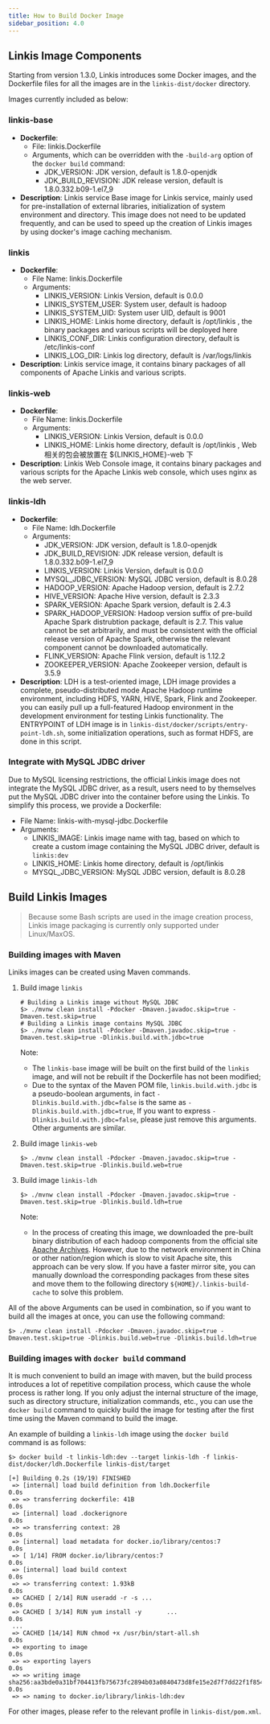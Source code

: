 ```yaml
---
title: How to Build Docker Image
sidebar_position: 4.0
---
```


## Linkis Image Components

Starting from version 1.3.0, Linkis introduces some Docker images, and the Dockerfile files for all the images are in the `linkis-dist/docker` directory.

Images currently included as below:

### linkis-base
  
  - __Dockerfile__: 
    - File: linkis.Dockerfile
    - Arguments, which can be overridden with the `-build-arg` option of the `docker build` command: 
      * JDK_VERSION: JDK version, default is 1.8.0-openjdk
      * JDK_BUILD_REVISION: JDK release version, default is 1.8.0.332.b09-1.el7_9
  - __Description__: Linkis service Base image for Linkis service, mainly used for pre-installation of external libraries, initialization of system environment and directory. This image does not need to be updated frequently, and can be used to speed up the creation of Linkis images by using docker's image caching mechanism.

### linkis
  - __Dockerfile__: 
    - File Name: linkis.Dockerfile
    - Arguments:
      * LINKIS_VERSION: Linkis Version, default is 0.0.0
      * LINKIS_SYSTEM_USER: System user, default is hadoop 
      * LINKIS_SYSTEM_UID: System user UID, default is 9001
      * LINKIS_HOME: Linkis home directory, default is /opt/linkis , the binary packages and various scripts will be deployed here
      * LINKIS_CONF_DIR: Linkis configuration directory, default is /etc/linkis-conf
      * LINKIS_LOG_DIR: Linkis log directory, default is /var/logs/linkis
  - __Description__: Linkis service image, it contains binary packages of all components of Apache Linkis and various scripts.

### linkis-web
  - __Dockerfile__: 
    - File Name: linkis.Dockerfile
    - Arguments:
      * LINKIS_VERSION: Linkis Version, default is 0.0.0
      * LINKIS_HOME: Linkis home directory, default is /opt/linkis , Web 相关的包会被放置在 ${LINKIS_HOME}-web 下 
  - __Description__: Linkis Web Console image, it contains binary packages and various scripts for the Apache Linkis web console, which uses nginx as the web server. 

### linkis-ldh
  - __Dockerfile__: 
    - File Name: ldh.Dockerfile
    - Arguments:
      * JDK_VERSION: JDK version, default is 1.8.0-openjdk
      * JDK_BUILD_REVISION: JDK release version, default is 1.8.0.332.b09-1.el7_9
      * LINKIS_VERSION: Linkis Version, default is 0.0.0
      * MYSQL_JDBC_VERSION: MySQL JDBC version, default is 8.0.28
      * HADOOP_VERSION: Apache Hadoop version, default is 2.7.2
      * HIVE_VERSION: Apache Hive version, default is 2.3.3
      * SPARK_VERSION:  Apache Spark version, default is 2.4.3
      * SPARK_HADOOP_VERSION:  Hadoop version suffix of pre-build Apache Spark distrubtion package, default is 2.7. This value cannot be set arbitrarily, and must be consistent with the official release version of Apache Spark, otherwise the relevant component cannot be downloaded automatically.  
      * FLINK_VERSION:  Apache Flink version, default is 1.12.2
      * ZOOKEEPER_VERSION:  Apache Zookeeper version, default is 3.5.9
  - __Description__: LDH is a test-oriented image, LDH image provides a complete, pseudo-distributed mode Apache Hadoop runtime environment, including HDFS, YARN, HIVE, Spark, Flink and Zookeeper. you can easily pull up a full-featured Hadoop environment in the development environment for testing Linkis functionality. The ENTRYPOINT of LDH image is in `linkis-dist/docker/scripts/entry-point-ldh.sh`, some initialization operations, such as format HDFS, are done in this script. 

### Integrate with MySQL JDBC driver

Due to MySQL licensing restrictions, the official Linkis image does not integrate the MySQL JDBC driver, as a result, users need to  by themselves put the MySQL JDBC driver into the container before using the Linkis. To simplify this process, we provide a Dockerfile:

- File Name: linkis-with-mysql-jdbc.Dockerfile
- Arguments:
  * LINKIS_IMAGE: Linkis image name with tag, based on which to create a custom image containing the MySQL JDBC driver, default is `linkis:dev`
  * LINKIS_HOME: Linkis home directory, default is /opt/linkis
  * MYSQL_JDBC_VERSION: MySQL JDBC version, default is 8.0.28

## Build Linkis Images

> Because some Bash scripts are used in the image creation process, Linkis image packaging is currently only supported under Linux/MaxOS. 

### Building images with Maven

Liniks images can be created using Maven commands. 

1. Build image `linkis` 

    ``` shell
    # Building a Linkis image without MySQL JDBC
    $> ./mvnw clean install -Pdocker -Dmaven.javadoc.skip=true -Dmaven.test.skip=true
    # Building a Linkis image contains MySQL JDBC
    $> ./mvnw clean install -Pdocker -Dmaven.javadoc.skip=true -Dmaven.test.skip=true -Dlinkis.build.with.jdbc=true
    ```
    Note: 
    * The `linkis-base` image will be built on the first build of the `linkis` image, and will not be rebuilt if the Dockerfile has not been modified;
    * Due to the syntax of the Maven POM file, `linkis.build.with.jdbc` is a pseudo-boolean arguments, in fact `-Dlinkis.build.with.jdbc=false` is the same as `-Dlinkis.build.with.jdbc=true`, If you want to express `-Dlinkis.build.with.jdbc=false`, please just remove this arguments. Other arguments are similar. 

2. Build image `linkis-web` 

    ``` shell
    $> ./mvnw clean install -Pdocker -Dmaven.javadoc.skip=true -Dmaven.test.skip=true -Dlinkis.build.web=true
    ```

3. Build image `linkis-ldh`

    ``` shell
    $> ./mvnw clean install -Pdocker -Dmaven.javadoc.skip=true -Dmaven.test.skip=true -Dlinkis.build.ldh=true
    ```

    Note: 
    * In the process of creating this image, we downloaded the pre-built binary distribution of each hadoop components from the official site [Apache Archives](https://archive.apache.org/dist/). However, due to the network environment in China or other nation/region which is slow to visit Apache site, this approach can be very slow. If you have a faster mirror site, you can manually download the corresponding packages from these sites and move them to the following directory `${HOME}/.linkis-build-cache` to solve this problem. 

All of the above Arguments can be used in combination, so if you want to build all the images at once, you can use the following command:

``` shell
$> ./mvnw clean install -Pdocker -Dmaven.javadoc.skip=true -Dmaven.test.skip=true -Dlinkis.build.web=true -Dlinkis.build.ldh=true
```

### Building images with `docker build` command

It is much convenient to build an image with maven, but the build process introduces a lot of repetitive compilation process, which cause the whole process is rather long. If you only adjust the internal structure of the image, such as directory structure, initialization commands, etc., you can use the `docker build` command to quickly build the image for testing after the first time using the Maven command to build the image. 

An example of building a `linkis-ldh` image using the `docker build` command is as follows:

``` shell
$> docker build -t linkis-ldh:dev --target linkis-ldh -f linkis-dist/docker/ldh.Dockerfile linkis-dist/target

[+] Building 0.2s (19/19) FINISHED                                                                                                                                                                                      
 => [internal] load build definition from ldh.Dockerfile               0.0s
 => => transferring dockerfile: 41B                                    0.0s
 => [internal] load .dockerignore                                      0.0s
 => => transferring context: 2B                                        0.0s
 => [internal] load metadata for docker.io/library/centos:7            0.0s
 => [ 1/14] FROM docker.io/library/centos:7                            0.0s
 => [internal] load build context                                      0.0s
 => => transferring context: 1.93kB                                    0.0s
 => CACHED [ 2/14] RUN useradd -r -s ...                               0.0s
 => CACHED [ 3/14] RUN yum install -y       ...                        0.0s
 ...
 => CACHED [14/14] RUN chmod +x /usr/bin/start-all.sh                  0.0s
 => exporting to image                                                 0.0s
 => => exporting layers                                                0.0s
 => => writing image sha256:aa3bde0a31bf704413fb75673fc2894b03a0840473d8fe15e2d7f7dd22f1f854     0.0s
 => => naming to docker.io/library/linkis-ldh:dev 
```

For other images, please refer to the relevant profile in `linkis-dist/pom.xml`.
